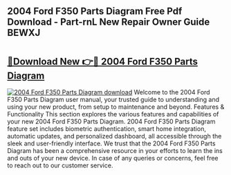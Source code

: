 ## 2004 Ford F350 Parts Diagram Free Pdf Download - Part-rnL New Repair Owner Guide BEWXJ

# <h2><a href="http://dfo0wm.blite.top/?on=2004+Ford+F350+Parts+Diagram">🔗Download New 👉🔴 2004 Ford F350 Parts Diagram</a></h2>

[![2004 Ford F350 Parts Diagram download](https://i.imgur.com/lujVjoI.png)](http://dfo0wm.blite.top/?on=2004+Ford+F350+Parts+Diagram)
Welcome to the 2004 Ford F350 Parts Diagram user manual, your trusted guide to understanding and using your new product, from setup to maintenance and beyond. Features & Functionality This section explores the various features and capabilities of your new 2004 Ford F350 Parts Diagram. 2004 Ford F350 Parts Diagram feature set includes biometric authentication, smart home integration, automatic updates, and personalized dashboard, all accessible through the sleek and user-friendly interface. We trust that the 2004 Ford F350 Parts Diagram has been a comprehensive resource in your efforts to learn the ins and outs of your new device. In case of any queries or concerns, feel free to reach out to our customer service.
